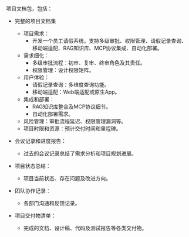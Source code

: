 项目文档包，包括：
- 完整的项目文档集
  - 项目需求：
    - 开发一个员工请假系统，支持多级审批、权限管理、请假记录查询、移动端适配、RAG知识库、MCP协议集成、自动化部署。
  - 需求细化：
    - 多级审批流程：初审、复审、终审角色及其责任。
    - 权限管理：设计权限矩阵。
  - 用户体验：
    - 请假记录查询：多维度查询功能。
    - 移动端适配：Web端适配或原生App。
  - 集成和部署：
    - RAG知识库整合及MCP协议细节。
    - 自动化部署需求。
  - 风险管理：审批流程延迟、权限管理漏洞等。
  - 项目时限和资源：预计交付时间和里程碑。

- 会议记录和进度报告：
  - 过去的会议记录总结了需求分析和项目规划进展。
  
- 项目状态总结：
  - 项目当前状态、存在问题及改进方向。
  
- 团队协作记录：
  - 各部门沟通和反馈记录。

- 项目交付物清单：
  - 完成的文档、设计稿、代码及测试报告等各类交付物。
